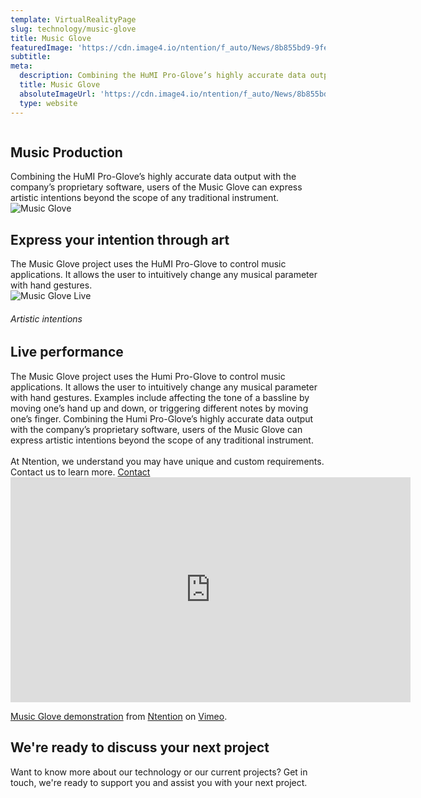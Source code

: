 ```yaml
---
template: VirtualRealityPage
slug: technology/music-glove
title: Music Glove
featuredImage: 'https://cdn.image4.io/ntention/f_auto/News/8b855bd9-9fed-43cb-8792-a58f5cce32d5.Jpeg'
subtitle:
meta:
  description: Combining the HuMI Pro-Glove’s highly accurate data output with the company’s proprietary software, users of the Music Glove can express artistic intentions beyond the scope of any traditional instrument.
  title: Music Glove
  absoluteImageUrl: 'https://cdn.image4.io/ntention/f_auto/News/8b855bd9-9fed-43cb-8792-a58f5cce32d5.Jpeg'
  type: website
---
```


<div class="tech-margin">
<div class="full-width technology-section-black">
    <div class="column">
        <div class="container hover-image">
        <h2>Music Production</h2>
        Combining the HuMI Pro-Glove’s highly accurate data output with the company’s proprietary software, users of the Music Glove can express artistic intentions beyond the scope of any traditional instrument.
        </div>
    </div>
    <div class="column">
        <div class="container">
            <img src="/images/technology/Music-glove.jpg" alt="Music Glove">
        </div>
    </div>
</div>
</div>

<div class="section">
    <div class="taCenter">
        <h2>Express your intention through art</h2>
        <div class="container skinnier">
        The Music Glove project uses the HuMI Pro-Glove to control music applications. It allows the user to intuitively change any musical parameter with hand gestures.  
        </div>
</div>

<div class="row space-100t">
<div class="column">
    <div class="container">
      <img src="/images/technology/Music-glove-live.jpg" alt="Music Glove Live">
    </div>
</div>
<div class="column">
    <div class="container hover-image">
    <h6>Artistic intentions</h6>
    <h2>Live performance</h2>
    The Music Glove project uses the Humi Pro-Glove to control music applications. It allows the user to intuitively change any musical parameter with hand gestures. Examples include affecting the tone of a bassline by moving one’s hand up and down, or triggering different notes by moving one’s finger. Combining the Humi Pro-Glove’s highly accurate data output with the company’s proprietary software, users of the Music Glove can express artistic intentions beyond the scope of any traditional instrument. <br><br>
    </div>
</div>
</div>

<div class="section">
    <div class="full-width">
        <div class="container mobile-contact-container">
            At Ntention, we understand you may have unique and custom requirements. Contact us to learn more.
            <a class="button right mobile-contact" href="/contact">Contact</a>
        </div>
    </div>
</div>

<div class="row section space-100t">
<iframe src="https://player.vimeo.com/video/335345100" width="640" height="360" frameborder="0" allow="autoplay; fullscreen" allowfullscreen></iframe>
<p><a href="https://vimeo.com/335345100">Music Glove demonstration</a> from <a href="https://vimeo.com/ntention">Ntention</a> on <a href="https://vimeo.com">Vimeo</a>.</p>
</div>

<div class="row space-100t">
    <div class="taCenter" id="order">
        <h2>We're ready to discuss your next project</h2>
        <div class="container skinnier">
        Want to know more about our technology or our current projects? Get in touch, we're ready to support you and assist you with your next project.
        </div>
</div>
